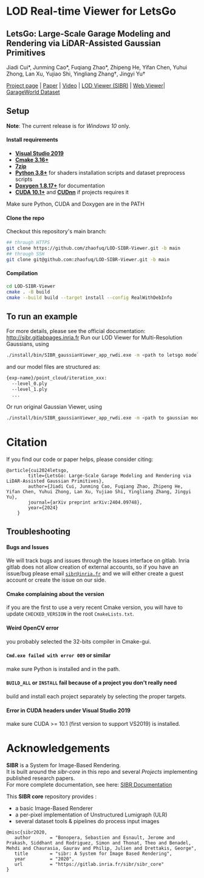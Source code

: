 # LOD Real-time Viewer for LetsGo

## LetsGo: Large-Scale Garage Modeling and Rendering via LiDAR-Assisted Gaussian Primitives
Jiadi Cui*, Junming Cao*, Fuqiang Zhao*, Zhipeng He, Yifan Chen, Yuhui Zhong, Lan Xu, Yujiao Shi, Yingliang Zhang†, Jingyi Yu†

[Project page](https://zhaofuq.github.io/LetsGo/) | [Paper](https://arxiv.org/pdf/2404.09748) | [Video](https://www.youtube.com/watch?v=fs42UBKvGRw) | [LOD Viewer (SIBR)](https://zhaofuq.github.io/LetsGo/) | [Web Viewer](https://zhaofuq.github.io/LetsGo/)| [GarageWorld Dataset](https://zhaofuq.github.io/LetsGo/) <br>


## Setup

**Note**: The current release is for *Windows 10* only. 

#### Install requirements

- [**Visual Studio 2019**](https://visualstudio.microsoft.com/fr/downloads/)
- [**Cmake 3.16+**](https://cmake.org/download)
- [**7zip**](https://www.7-zip.org)
- [**Python 3.8+**](https://www.python.org/downloads/) for shaders installation scripts and dataset preprocess scripts
- [**Doxygen 1.8.17+**](https://www.doxygen.nl/download.html#srcbin) for documentation
- [**CUDA 10.1+**](https://developer.nvidia.com/cuda-downloads) and [**CUDnn**](https://developer.nvidia.com/cudnn) if projects requires it

Make sure Python, CUDA and Doxygen are in the PATH


#### Clone the repo

Checkout this repository's main branch:
  
```sh
## through HTTPS
git clone https://github.com/zhaofuq/LOD-SIBR-Viewer.git -b main
## through SSH
git clone git@github.com:zhaofuq/LOD-SIBR-Viewer.git -b main
```


#### Compilation

```sh
cd LOD-SIBR-Viewer
cmake . -B build
cmake --build build --target install --config RealWithDebInfo
```

## To run an example
For more details, please see the official documentation: http://sibr.gitlabpages.inria.fr
Run our LOD Viewer for Multi-Resolution Gaussians, using 
```sh
./install/bin/SIBR_gaussianViewer_app_rwdi.exe -m <path to letsgo model path> --render-mode lod --dmax <max depth value>
```
and our model files are structured as:
```sh
{exp-name}/point_cloud/iteration_xxx:
  --level_0.ply
  --level_1.ply
  ...
```

Or run original Gaussian Viewer, using
```sh
./install/bin/SIBR_gaussianViewer_app_rwdi.exe -m <path to gaussian model path> --render-mode gaussian
```
# Citation
If you find our code or paper helps, please consider citing:
<section class="section" id="BibTeX">
  <div class="container is-max-desktop content">
    <pre><code>@article{cui2024letsgo,
        title={LetsGo: Large-Scale Garage Modeling and Rendering via LiDAR-Assisted Gaussian Primitives},
        author={Jiadi Cui, Junming Cao, Fuqiang Zhao, Zhipeng He, Yifan Chen, Yuhui Zhong, Lan Xu, Yujiao Shi, Yingliang Zhang, Jingyi Yu},
        journal={arXiv preprint arXiv:2404.09748},
        year={2024}
    }
</code></pre>
  </div>
</section>

## Troubleshooting

#### Bugs and Issues

We will track bugs and issues through the Issues interface on gitlab. Inria gitlab does not allow creation of external accounts, so if you have an issue/bug please email <code>sibr@inria.fr</code> and we will either create a guest account or create the issue on our side.

#### Cmake complaining about the version

if you are the first to use a very recent Cmake version, you will have to update `CHECKED_VERSION` in the root `CmakeLists.txt`.

#### Weird OpenCV error

you probably selected the 32-bits compiler in Cmake-gui.

#### `Cmd.exe failed with error 009` or similar

make sure Python is installed and in the path. 

#### `BUILD_ALL` or `INSTALL` fail because of a project you don't really need

build and install each project separately by selecting the proper targets.

#### Error in CUDA headers under Visual Studio 2019

make sure CUDA >= 10.1 (first version to support VS2019) is installed.

# Acknowledgements

**SIBR** is a System for Image-Based Rendering.  
It is built around the *sibr-core* in this repo and several *Projects* implementing published research papers.  
For more complete documentation, see here: [SIBR Documentation](https://sibr.gitlabpages.inria.fr) 
  
This **SIBR core** repository provides :
- a basic Image-Based Renderer
- a per-pixel implementation of Unstructured Lumigraph (ULR)
- several dataset tools & pipelines do process input images

```
@misc{sibr2020,
   author       = "Bonopera, Sebastien and Esnault, Jerome and Prakash, Siddhant and Rodriguez, Simon and Thonat, Theo and Benadel, Mehdi and Chaurasia, Gaurav and Philip, Julien and Drettakis, George",
   title        = "sibr: A System for Image Based Rendering",
   year         = "2020",
   url          = "https://gitlab.inria.fr/sibr/sibr_core"
}
```